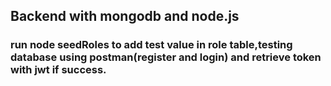 ## Backend with mongodb and node.js
### run node seedRoles to add test value in role table,testing database using postman(register and login) and retrieve token with jwt if success.